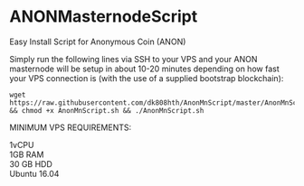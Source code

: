 # ANONMasternodeScript
Easy Install Script for Anonymous Coin (ANON)


Simply run the following lines via SSH to your VPS and your ANON masternode will be setup in about 10-20 minutes depending on how fast your VPS connection is (with the use of a supplied bootstrap blockchain):

```
wget https://raw.githubusercontent.com/dk808hth/AnonMnScript/master/AnonMnScript.sh && chmod +x AnonMnScript.sh && ./AnonMnScript.sh
```

MINIMUM VPS REQUIREMENTS:

1vCPU  
1GB RAM  
30 GB HDD  
Ubuntu 16.04
